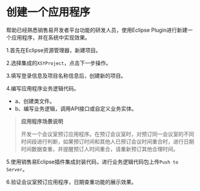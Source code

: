 # 创建一个应用程序

帮助已经熟悉销售易开发者平台功能的研发人员，使用Eclipse Plugin进行新建一个应用程序，并在系统中实现效果。

1.首先在Eclipse资源管理器，新建项目。

2.选择集成的`XSYProject`，点击下一步操作。

3.填写登录信息及项目名称信息后，创建新的项目。

4.编写应用程序业务逻辑代码。

* a、创建类文件。
* b、编写业务逻辑，调用API接口或自定义业务实体。

> **应用程序场景说明**
>
> 开发一个会议室预订应用程序。在预订会议室时，对预订同一会议室的不同时间段进行判断，如果预订时间和其他人已预订会议时间重合时，进行日期时间数据查重，并提醒预订人时间重合，请重新预订其他合理时间。

5.使用销售易Eclipse插件集成封装代码，进行业务逻辑代码包上传`Push to Server`。

6.验证会议室预订应用程序，日期查重功能的展示效果。


